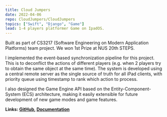 ```yaml
---
title: Cloud Jumpers
date: 2022-04-06
repo: CloudJumpers/CloudJumpers
topics: ["Swift", "Django", "Game"]
lead: 1-4 players platformer Game on IpadOS.
---
```


Built as part of CS3217 (Software Engineering on Modern Application Platforms) team project.
We won 1st Prize at NUS 20th STEPS.

I implemented the event-based synchronization pipeline for this project. This is to deconflict the actions of different players (e.g. when 2 players try to obtain the same object at the same time). The system is developed using a central remote server as the single source of truth for all iPad clients, with priority queue using timestamp to rank which action to process.

I also designed the Game Engine API based on the Entity-Component-System (ECS) architecture, making it easily extensible
for future development of new game modes and game features.

**Links: [GitHub](https://github.com/CloudJumpers/CloudJumpers),
[Documentation](https://github.com/jushg/CloudJumpers/blob/main/docs/Cloud%20Jumpers%20Final%20Report.pdf)**
